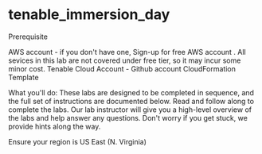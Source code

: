 # tenable_immersion_day

Prerequisite

AWS account - if you don't have one, Sign-up for free AWS account . All sevices in this lab are not covered under free tier, so it may incur some minor cost.
Tenable Cloud Account -
Github account
CloudFormation Template

What you'll do:
These labs are designed to be completed in sequence, and the full set of instructions are documented below. Read and follow along to complete the labs. Our lab instructor will give you a high-level overview of the labs and help answer any questions. Don't worry if you get stuck, we provide hints along the way.

Ensure your region is US East (N. Virginia)


